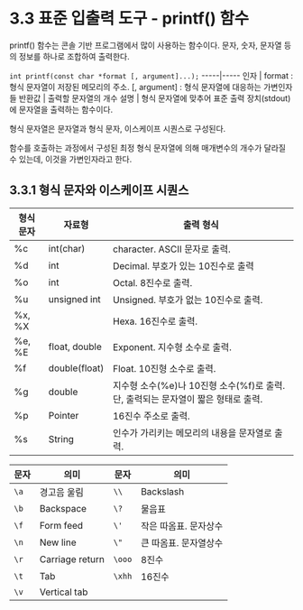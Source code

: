 # 3.3 표준 입출력 도구 - printf() 함수

printf() 함수는 콘솔 기반 프로그램에서 많이 사용하는 함수이다. 문자, 숫자, 문자열 등의 정보를 하나로 조합하여 출력한다.

`int printf(const char *format [, argument]...);`
-----|-----
인자 | format : 형식 문자열이 저장된 메모리의 주소. [, argument] : 형식 문자열에 대응하는 가변인자들
반환값 | 출력할 문자열의 개수
설명 | 형식 문자열에 맞추어 표준 출력 장치(stdout)에 문자열을 출력하는 함수이다.

형식 문자열은 문자열과 형식 문자, 이스케이프 시퀀스로 구성된다. 

함수를 호출하는 과정에서 구성된 최정 형식 문자열에 의해 매개변수의 개수가 달라질 수 있는데, 이것을 가변인자라고 한다. 

## 3.3.1 형식 문자와 이스케이프 시퀀스

형식 문자 | 자료형 | 출력 형식
---------|--------|---------
%c | int(char) | character. ASCII 문자로 출력.
%d | int | Decimal. 부호가 있는 10진수로 출력
%o | int | Octal. 8진수로 출력.
%u | unsigned int | Unsigned. 부호가 없는 10진수로 출력.
%x, %X | | Hexa. 16진수로 출력.
%e, %E | float, double | Exponent. 지수형 소수로 출력.
%f | double(float) | Float. 10진형 소수로 출력.
%g | double | 지수형 소수(%e)나 10진형 소수(%f)로 출력. 단, 출력되는 문자열이 짧은 형태로 출력.
%p | Pointer | 16진수 주소로 출력.
%s | String | 인수가 가리키는 메모리의 내용을 문자열로 출력.

문자 | 의미 | 문자 | 의미
-----|-----|------|-----
`\a` | 경고음 울림 | `\\`| Backslash
`\b` | Backspace | `\?` | 물음표
`\f` | Form feed | `\'` | 작은 따옴표. 문자상수
`\n` | New line | `\"` | 큰 따옴표. 문자열상수
`\r` | Carriage return | `\ooo` | 8진수
`\t` | Tab | `\xhh` | 16진수
`\v` | Vertical tab | |
